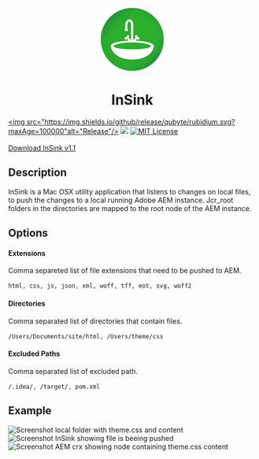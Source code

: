 <p align="center">
  <img src="https://raw.githubusercontent.com/Jarflux/inSink/master/InSink/Assets.xcassets/AppIcon.appiconset/sink128.png?raw=true" alt="InSink Logo"/>
    <h1 align="center">InSink</h1>
</p>

<a href="https://github.com/Jarflux/inSink/releases/latest"><img src="https://img.shields.io/github/release/qubyte/rubidium.svg?maxAge=100000"alt="Release"/></a>
![](https://img.shields.io/badge/build-stable-brightgreen.svg?maxAge=100000)
<a href="http://choosealicense.com/licenses/mit/"><img src="https://img.shields.io/github/license/mashape/apistatus.svg?maxAge=10000" alt="MIT License"/></a>
<br />
<br />
<a align="center" href="https://github.com/Jarflux/inSink/releases/download/v1.1/InSink.app.zip">Download InSink v1.1</a>

## Description
InSink is a Mac OSX utility application that listens to changes on local files, to push the changes to a local running Adobe AEM instance. Jcr_root folders in the directories are mapped to the root node of the AEM instance.

## Options
#### Extensions
Comma separeted list of file extensions that need to be pushed to AEM.<br />
````
html, css, js, json, xml, woff, tff, eot, svg, woff2
````

#### Directories
Comma separated list of directories that contain files.<br />
````
/Users/Documents/site/html, /Users/theme/css
````

#### Excluded Paths
Comma separated list of excluded path.<br />
````
/.idea/, /target/, pom.xml
````

## Example

<img src="http://i.imgur.com/C4qa4kG.png" alt="Screenshot local folder with theme.css and content">
<img src="http://i.imgur.com/bIBEUOE.png" alt="Screenshot InSink showing file is beeing pushed">
<img src="http://i.imgur.com/56Gy7Cf.png" alt="Screenshot AEM crx showing node containing theme.css content">

